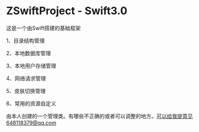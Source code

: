 # ZSwiftProject - Swift3.0

这是一个由Swift搭建的基础框架

1、目录结构管理

2、本地数据库管理

3、本地用户存储管理

4、网络请求管理

5、皮肤切换管理

6、常用的资源自定义

由本人创建的一个管理类。有哪些不正确的或者可以调整的地方。可以给我提意见648118379@qq.com
